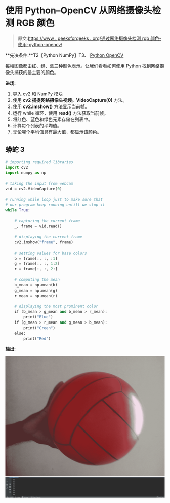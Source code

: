 # 使用 Python–OpenCV 从网络摄像头检测 RGB 颜色

> 原文:[https://www . geeksforgeeks . org/通过网络摄像头检测 rgb 颜色-使用-python-opencv/](https://www.geeksforgeeks.org/detect-the-rgb-color-from-a-webcam-using-python-opencv/)

**先决条件:**T2【Python NumPy】T3、 [Python OpenCV](https://www.geeksforgeeks.org/opencv-python-tutorial/)

每幅图像都由红、绿、蓝三种颜色表示。让我们看看如何使用 Python 找到网络摄像头捕获的最主要的颜色。

**进场:**

1.  导入 cv2 和 NumPy 模块
2.  使用 **cv2 捕捉网络摄像头视频。VideoCapture(0)** 方法。
3.  使用 **cv2.imshow()** 方法显示当前帧。
4.  运行 while 循环，使用 **read()** 方法获取当前帧。
5.  将红色、蓝色和绿色元素存储在列表中。
6.  计算每个列表的平均值。
7.  无论哪个平均值具有最大值，都显示该颜色。

## 蟒蛇 3

```py
# importing required libraries
import cv2
import numpy as np

# taking the input from webcam
vid = cv2.VideoCapture(0)

# running while loop just to make sure that
# our program keep running untill we stop it
while True:

    # capturing the current frame
    _, frame = vid.read()

    # displaying the current frame
    cv2.imshow("frame", frame) 

    # setting values for base colors
    b = frame[:, :, :1]
    g = frame[:, :, 1:2]
    r = frame[:, :, 2:]

    # computing the mean
    b_mean = np.mean(b)
    g_mean = np.mean(g)
    r_mean = np.mean(r)

    # displaying the most prominent color
    if (b_mean > g_mean and b_mean > r_mean):
        print("Blue")
    if (g_mean > r_mean and g_mean > b_mean):
        print("Green")
    else:
        print("Red")
```

**输出:**

![](img/ff1ca9069df9a0d161e53530a3da377e.png) ![](img/6d53335239953532b59cd0584cf5eb17.png)